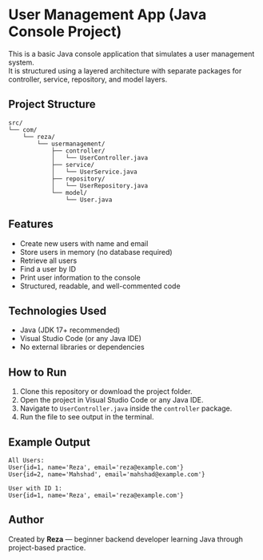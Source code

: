 # User Management App (Java Console Project)

This is a basic Java console application that simulates a user management system.  
It is structured using a layered architecture with separate packages for controller, service, repository, and model layers.

## Project Structure

```
src/  
└── com/  
    └── reza/  
        └── usermanagement/  
            ├── controller/  
            │   └── UserController.java  
            ├── service/  
            │   └── UserService.java  
            ├── repository/  
            │   └── UserRepository.java  
            └── model/  
                └── User.java  
```

## Features

- Create new users with name and email  
- Store users in memory (no database required)  
- Retrieve all users  
- Find a user by ID  
- Print user information to the console  
- Structured, readable, and well-commented code  

## Technologies Used

- Java (JDK 17+ recommended)  
- Visual Studio Code (or any Java IDE)  
- No external libraries or dependencies  

## How to Run

1. Clone this repository or download the project folder.  
2. Open the project in Visual Studio Code or any Java IDE.  
3. Navigate to `UserController.java` inside the `controller` package.  
4. Run the file to see output in the terminal.  

## Example Output

```
All Users:  
User{id=1, name='Reza', email='reza@example.com'}  
User{id=2, name='Mahshad', email='mahshad@example.com'}  

User with ID 1:  
User{id=1, name='Reza', email='reza@example.com'}  
```

## Author

Created by **Reza** — beginner backend developer learning Java through project-based practice.
